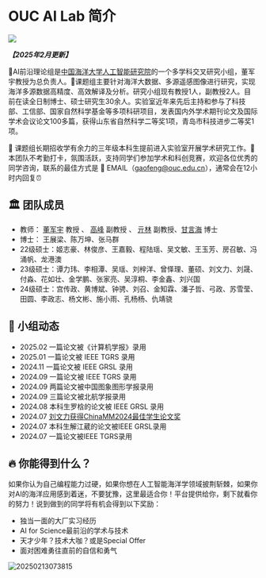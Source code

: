 # OUC AI Lab 简介

![](https://gaopursuit.oss-cn-beijing.aliyuncs.com/img/2025/ouc_campus.jpg)

**_【2025年2月更新】_**

🎯AI前沿理论组是[中国海洋大学人工智能研究院](https://ai-ouc.cn/)的一个多学科交叉研究小组，董军宇教授为总负责人。🚀课题组主要针对海洋大数据、多源遥感图像进行研究，实现海洋多源数据高精度、高效解译及分析。研究小组现有教授1人，副教授2人。目前在读全日制博士、硕士研究生30余人。实验室近年来先后主持和参与了科技部、工信部、国家自然科学基金等多项科研项目，发表国内外学术期刊论文及国际学术会议论文100多篇，获得山东省自然科学二等奖1项，青岛市科技进步二等奖1项。

🌈 课题组长期招收学有余力的三年级本科生提前进入实验室开展学术研究工作。🙋 本团队不考勤打卡，氛围活跃，支持同学们参加学术和科创竞赛，欢迎各位优秀的同学咨询，联系的最佳方式是 📧 EMAIL（<gaofeng@ouc.edu.cn>），通常会在12小时内回复⏰




## 🏛️ 团队成员


* 教师： [董军宇](http://it.ouc.edu.cn/djy) 教授 、 [高峰](fenggao.md) 副教授 、 [亓林](http://it.ouc.edu.cn/ql2) 副教授、[甘言海]() 博士
* 博士： 王展梁、陈万坤、张马群
* 22级硕士：姬志豪、林俊彦、王嘉毅、程陆瑶、吴文敏、王玉芳、房召敏、冯涌帆、龙港澳
* 23级硕士：谭力玮、李相潭、吴瑶、刘梓洋、曾怿理、董硕、刘文力、刘晟、付淼、花如壮、金学鹏、张家亮、吴淳桐、李金鑫、刘兴国
* 24级硕士：宫传政、黄博斌、钟骋、刘召、金知霖、潘子哲、弓政、苏雪莹、田圆、李政志、杨文彬、施小雨、孔杨杨、仇靖骁




## 🚩 小组动态
* 2025.02 一篇论文被《计算机学报》录用
* 2025.01 一篇论文被 IEEE TGRS 录用
* 2024.11 一篇论文被 IEEE GRSL 录用
* 2024.09 一篇论文被 IEEE TGRS 录用
* 2024.09 两篇论文被中国图象图形学报录用
* 2024.09 三篇论文被北航学报录用
* 2024.08 本科生罗梒的论文被 IEEE GRSL 录用
* 2024.07 [刘文力获得ChinaMM2024最佳学生论文奖](<https://it.ouc.edu.cn/2024/0806/c21607a480911/page.htm>)
* 2024.07 本科生解江葳的论文被IEEE GRSL录用
* 2024.07 一篇论文被IEEE TGRS录用

## 🔥 你能得到什么？

如果你认为自己编程能力过硬，如果你想在人工智能海洋学领域披荆斩棘，如果你对AI的海洋应用感到着迷，不要犹豫，这里最适合你！平台提供给你，剩下就看你的努力！说到做到的同学将有机会得到以下奖励：
* 独当一面的大厂实习经历
* AI for Science最前沿的学术与技术
* 天才少年？技术大咖？或是Special Offer
* 面对困难勇往直前的自信和勇气



![20250213073815](https://gaopursuit.oss-cn-beijing.aliyuncs.com/img/2025/20250213073815.jpg)


​




